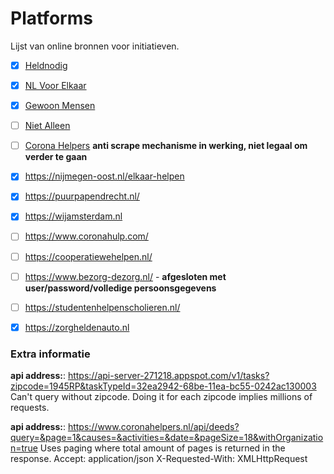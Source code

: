 # Platforms
Lijst van online bronnen voor initiatieven.

- [X] [Heldnodig](https://heldnodig.nl/)
- [X] [NL Voor Elkaar](https://www.nlvoorelkaar.nl/coronahulp/)
- [X] [Gewoon Mensen](https://www.gewoonmensendiemensenwillenhelpen.nl/)
- [ ] [Niet Alleen](https://nietalleen.nl/)
- [ ] [Corona Helpers](https://www.coronahelpers.nl/) __anti scrape mechanisme in werking, niet legaal om verder te gaan__
- [X] https://nijmegen-oost.nl/elkaar-helpen
- [X] https://puurpapendrecht.nl/
- [X] https://wijamsterdam.nl
- [ ] https://www.coronahulp.com/
- [ ] https://cooperatiewehelpen.nl/
- [ ] https://www.bezorg-dezorg.nl/ - __afgesloten met user/password/volledige persoonsgegevens__
- [ ] https://studentenhelpenscholieren.nl/
- [X] https://zorgheldenauto.nl



### Extra informatie
**api address:**: https://api-server-271218.appspot.com/v1/tasks?zipcode=1945RP&taskTypeId=32ea2942-68be-11ea-bc55-0242ac130003
Can't query without zipcode. Doing it for each zipcode implies millions of requests. 

**api address:**: https://www.coronahelpers.nl/api/deeds?query=&page=1&causes=&activities=&date=&pageSize=18&withOrganization=true
Uses paging where total amount of pages is returned in the response.
Accept: application/json
X-Requested-With: XMLHttpRequest

